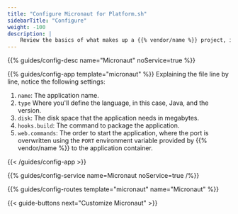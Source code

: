 ```yaml
---
title: "Configure Micronaut for Platform.sh"
sidebarTitle: "Configure"
weight: -100
description: |
    Review the basics of what makes up a {{% vendor/name %}} project, including its three principle configuration files and how to define them for Micronaut.
---
```


{{% guides/config-desc name="Micronaut" noService=true %}}

{{% guides/config-app template="micronaut" %}}
Explaining the file line by line, notice the following settings:

1. `name`: The application name.
2. `type` Where you'll define the language, in this case, Java, and the version.
3. `disk`: The disk space that the application needs in megabytes.
4. `hooks.build`: The command to package the application.
5. `web.commands`: The order to start the application,
   where the port is overwritten using the `PORT` environment variable provided by {{% vendor/name %}} to the application container.

{{< /guides/config-app >}}

{{% guides/config-service name=Micronaut noService=true /%}}

{{% guides/config-routes template="micronaut" name="Micronaut" %}}

{{< guide-buttons next="Customize Micronaut" >}}
